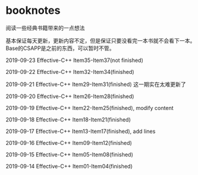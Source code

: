 # booknotes
阅读一些经典书籍带来的一点想法

基本保证每天更新，更新内容不定，但是保证只要没看完一本书就不会看下一本。
Base的CSAPP是之前的东西，可以暂时不管。

2019-09-23 Effective-C++ Item35-Item37(not finished)

2019-09-22 Effective-C++ Item32-Item34(finished)

2019-09-21 Effective-C++ Item29-Item31(finished) 这一期实在太难更新了

2019-09-20 Effective-C++ Item26-Item28(finished)

2019-09-19 Effective-C++ Item22-Item25(finished), modify content

2019-09-18 Effective-C++ Item18-Item21(finished)

2019-09-17 Effective-C++ Item13-Item17(finished), add lines

2019-09-16 Effective-C++ Item09-Item12(finished)

2019-09-15 Effective-C++ Item05-Item08(finished)

2019-09-14 Effective-C++ Item01-Item04(finished)